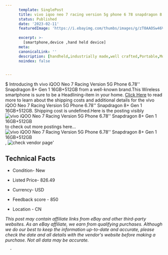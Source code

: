 ```yaml
---
      template: SinglePost
      title: vivo iqoo neo 7 racing version 5g phone 6 78 snapdragon 8 gen 1 16gb 512gb
      status: Published
      date: '2023-02-11'
      featuredImage: 'https://i.ebayimg.com/thumbs/images/g/zT0AAOSw46Vj2jLN/s-l225.jpg'
      
      excerpt: >-
        [smartphone,device ,hand held device]
      meta:
      canonicalLink: ''
      description: [handheld,industrially made,well crafted,Portable,Mobile,Compact,Convenient,Lightweight,Maneuverable,Man-portable,Miniature,Carriable,Hand-held,Light,Holdable,Transportable,Mobile device,Pocket-sized,On-the-go,Wireless,Cordless,Compact size,Convenient size, smartphone,device ,hand held device]
      noindex: false
      

---
```

$
      Introducing th vivo iQOO Neo 7 Racing Version 5G Phone 6.78'' Snapdragon 8+ Gen 1 16GB+512GB from a well-known brand.This Wireless smartphone is sure to be a Headlining-item in your home. [Click Here](https://www.ebay.com/itm/225390605486?hash=item347a53b4ae%3Ag%3AzT0AAOSw46Vj2jLN&mkevt=1&mkcid=1&mkrid=711-53200-19255-0&campid=%253CePNCampaignId%253E&customid=%253CreferenceId%253E&toolid=10049) to read more to learn about the shipping costs and additional details for the vivo iQOO Neo 7 Racing Version 5G Phone 6.78'' Snapdragon 8+ Gen 1 16GB+512GB. Shipping cost is undefined.Here is the posting visibly ![vivo iQOO Neo 7 Racing Version 5G Phone 6.78'' Snapdragon 8+ Gen 1 16GB+512GB](https://i.ebayimg.com/thumbs/images/g/zT0AAOSw46Vj2jLN/s-l225.jpg) to check out more postings here... ![vivo iQOO Neo 7 Racing Version 5G Phone 6.78'' Snapdragon 8+ Gen 1 16GB+512GB](https://i.ebayimg.com/images/g/zT0AAOSw46Vj2jLN/s-l1200.jpg), ![check vendor page](https://origin-galleryplus.ebayimg.com/ws/web/225390605486_2_0_1/225x225.jpg,https://origin-galleryplus.ebayimg.com/ws/web/225390605486_3_0_1/225x225.jpg,https://origin-galleryplus.ebayimg.com/ws/web/225390605486_4_0_1/225x225.jpg,https://origin-galleryplus.ebayimg.com/ws/web/225390605486_5_0_1/225x225.jpg,https://origin-galleryplus.ebayimg.com/ws/web/225390605486_6_0_1/225x225.jpg,https://origin-galleryplus.ebayimg.com/ws/web/225390605486_7_0_1/225x225.jpg,https://origin-galleryplus.ebayimg.com/ws/web/225390605486_8_0_1/225x225.jpg,https://origin-galleryplus.ebayimg.com/ws/web/225390605486_9_0_1/225x225.jpg,https://origin-galleryplus.ebayimg.com/ws/web/225390605486_10_0_1/225x225.jpg)'

      

 ## Technical Facts 



     
      

 - Condition- New 


      

 - Listed Price- 826.49 


      

 - Currency- USD 


      

 - Feedback score - 850 


      

 - Location - CN 


      
      

 *_This post may contain affiliate links from eBay and other third-party websites. As an eBay affiliate, we earn from qualifying purchases. Although we do our best to keep the information up-to-date and accurate, please check the date and all details with the vendor's website before making a purchase. Not all data may be accurate._*




      -
